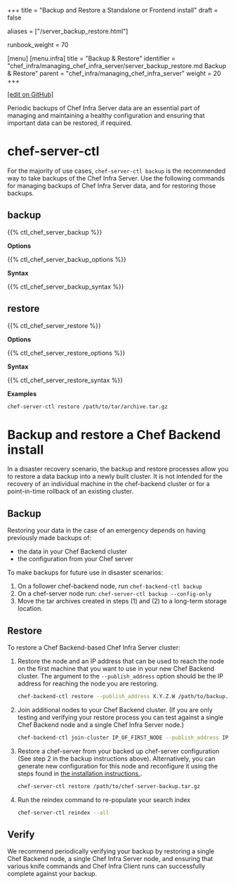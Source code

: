 +++
title = "Backup and Restore a Standalone or Frontend install"
draft = false

aliases = ["/server_backup_restore.html"]

runbook_weight = 70

[menu]
  [menu.infra]
    title = "Backup & Restore"
    identifier = "chef_infra/managing_chef_infra_server/server_backup_restore.md Backup & Restore"
    parent = "chef_infra/managing_chef_infra_server"
    weight = 20
+++    

[\[edit on GitHub\]](https://github.com/chef/chef-web-docs/blob/master/content/runbook/server_backup_restore.md)

Periodic backups of Chef Infra Server data are an essential part of
managing and maintaining a healthy configuration and ensuring that
important data can be restored, if required.

chef-server-ctl
===============

For the majority of use cases, `chef-server-ctl backup` is the
recommended way to take backups of the Chef Infra Server. Use the
following commands for managing backups of Chef Infra Server data, and
for restoring those backups.

backup
------

{{% ctl_chef_server_backup %}}

**Options**

{{% ctl_chef_server_backup_options %}}

**Syntax**

{{% ctl_chef_server_backup_syntax %}}

restore
-------

{{% ctl_chef_server_restore %}}

**Options**

{{% ctl_chef_server_restore_options %}}

**Syntax**

{{% ctl_chef_server_restore_syntax %}}

**Examples**

``` bash
chef-server-ctl restore /path/to/tar/archive.tar.gz
```

Backup and restore a Chef Backend install
=========================================

In a disaster recovery scenario, the backup and restore processes allow
you to restore a data backup into a newly built cluster. It is not
intended for the recovery of an individual machine in the chef-backend
cluster or for a point-in-time rollback of an existing cluster.

Backup
------

Restoring your data in the case of an emergency depends on having
previously made backups of:

-   the data in your Chef Backend cluster
-   the configuration from your Chef server

To make backups for future use in disaster scenarios:

1.  On a follower chef-backend node, run `chef-backend-ctl backup`
2.  On a chef-server node run: `chef-server-ctl backup --config-only`
3.  Move the tar archives created in steps (1) and (2) to a long-term
    storage location.

Restore
-------

To restore a Chef Backend-based Chef Infra Server cluster:

1.  Restore the node and an IP address that can be used to reach the
    node on the first machine that you want to use in your new Chef
    Backend cluster. The argument to the `--publish_address` option
    should be the IP address for reaching the node you are restoring.

    ``` bash
    chef-backend-ctl restore --publish_address X.Y.Z.W /path/to/backup.tar.gz
    ```

2.  Join additional nodes to your Chef Backend cluster. (If you are only
    testing and verifying your restore process you can test against a
    single Chef Backend node and a single Chef Infra Server node.)

    ``` bash
    chef-backend-ctl join-cluster IP_OF_FIRST_NODE --publish_address IP_OF_THIS_NODE
    ```

3.  Restore a chef-server from your backed up chef-server configuration
    (See step 2 in the backup instructions above). Alternatively, you
    can generate new configuration for this node and reconfigure it
    using the steps found in [the installation
    instructions.](/install_server_ha/#step-5-install-and-configure-first-frontend).

    ``` bash
    chef-server-ctl restore /path/to/chef-server-backup.tar.gz
    ```

4.  Run the reindex command to re-populate your search index

    ``` bash
    chef-server-ctl reindex --all
    ```

Verify
------

We recommend periodically verifying your backup by restoring a single
Chef Backend node, a single Chef Infra Server node, and ensuring that
various knife commands and Chef Infra Client runs can successfully
complete against your backup.
